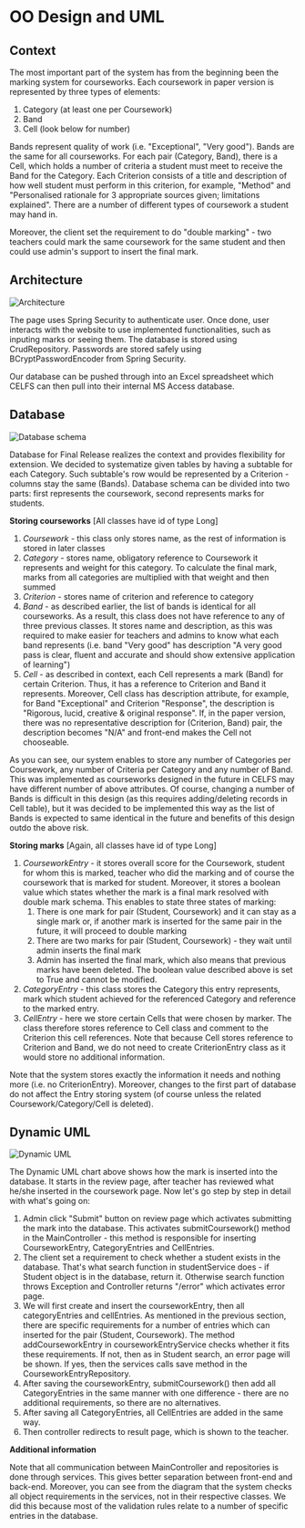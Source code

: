 OO Design and UML
=================
Context
-------

The most important part of the system has from the beginning been the marking system for courseworks. Each coursework in paper version is represented by three types of elements:
1. Category (at least one per Coursework)
1. Band
1. Cell (look below for number)

Bands represent quality of work (i.e. "Exceptional", "Very good"). Bands are the same for all courseworks. For each pair (Category, Band), there is a Cell, which holds a number of criteria a student must meet to receive the Band for the Category. Each Criterion consists of a title and description of how well student must perform in this criterion, for example, "Method" and "Personalised rationale for 3 appropriate sources given; limitations explained". There are a number of different types of coursework a student may hand in.

Moreover, the client set the requirement to do "double marking" - two teachers could mark the same coursework for the same student and then could use admin's support to insert the final mark.

Architecture
------------

![Architecture](/Files/Documents/FINAL_PORTFOLIO/architectureDiagram.png)

The page uses Spring Security to authenticate user. Once done, user interacts with the website to use implemented functionalities, such as inputing marks or seeing them. The database is stored using CrudRepository. Passwords are stored safely using BCryptPasswordEncoder from Spring Security.

Our database can be pushed through into an Excel spreadsheet which CELFS can then pull into their internal
MS Access database.

Database
--------

![Database schema](/Files/Documents/FINAL_PORTFOLIO/Final_database_UML.png)

Database for Final Release realizes the context and provides flexibility for extension. We decided to systematize given tables by having a subtable for each Category. Such subtable's row would be represented by a Criterion - columns stay the same (Bands). Database schema can be divided into two parts: first represents the coursework, second represents marks for students.

**Storing courseworks**
[All classes have id of type Long]
1. *Coursework* - this class only stores name, as the rest of information is stored in later classes
1. *Category* - stores name, obligatory reference to Coursework it represents and weight for this category. To calculate the final mark, marks from all categories are multiplied with that weight and then summed
1. *Criterion* - stores name of criterion and reference to category
1. *Band* - as described earlier, the list of bands is identical for all courseworks. As a result, this class does not have reference to any of three previous classes. It stores name and description, as this was required to make easier for teachers and admins to know what each band represents (i.e. band "Very good" has description "A very good pass is clear, fluent and accurate and should show extensive application of learning")
1. *Cell* - as described in context, each Cell represents a mark (Band) for certain Criterion. Thus, it has a reference to Criterion and Band it represents. Moreover, Cell class has description attribute, for example, for Band "Exceptional" and Criterion "Response", the description is "Rigorous, lucid, creative & original response". If, in the paper version, there was no representative description for (Criterion, Band) pair, the description becomes "N/A" and front-end makes the Cell not chooseable.

As you can see, our system enables to store any number of Categories per Coursework, any number of Criteria per Category and any number of Band. This was implemented as courseworks designed in the future in CELFS may have different number of above attributes. Of course, changing a number of Bands is difficult in this design (as this requires adding/deleting records in Cell table), but it was decided to be implemented this way as the list of Bands is expected to same identical in the future and benefits of this design outdo the above risk.

**Storing marks**
[Again, all classes have id of type Long]
1. *CourseworkEntry* - it stores overall score for the Coursework, student for whom this is marked, teacher who did the marking and of course the coursework that is marked for student. Moreover, it stores a boolean value which states whether the mark is a final mark resolved with double mark schema. This enables to state three states of marking:
    1. There is one mark for pair (Student, Coursework) and it can stay as a single mark or, if another mark is inserted for the same pair in the future, it will proceed to double marking
    1. There are two marks for pair (Student, Coursework) - they wait until admin inserts the final mark
    1. Admin has inserted the final mark, which also means that previous marks have been deleted. The boolean value described above is set to True and cannot be modified.
1. *CategoryEntry* - this class stores the Category this entry represents, mark which student achieved for the referenced Category and reference to the marked entry.
1. *CellEntry* - here we store certain Cells that were chosen by marker. The class therefore stores reference to Cell class and comment to the Criterion this cell references. Note that because Cell stores reference to Criterion and Band, we do not need to create CriterionEntry class as it would store no additional information.

Note that the system stores exactly the information it needs and nothing more (i.e. no CriterionEntry). Moreover, changes to the first part of database do not affect the Entry storing system (of course unless the related Coursework/Category/Cell is deleted).

Dynamic UML
-----------

![Dynamic UML](/Files/Documents/FINAL_PORTFOLIO/Dynamic_UML.png)

The Dynamic UML chart above shows how the mark is inserted into the database. It starts in the review page, after teacher has reviewed what he/she inserted in the coursework page. Now let's go step by step in detail with what's going on:
1. Admin click "Submit" button on review page which activates submitting the mark into the database. This activates submitCoursework() method in the MainController - this method is responsible for inserting CourseworkEntry, CategoryEntries and CellEntries.
1. The client set a requirement to check whether a student exists in the database. That's what search function in studentService does - if Student object is in the database, return it. Otherwise search function throws Exception and Controller returns "/error" which activates error page.
1. We will first create and insert the courseworkEntry, then all categoryEntries and cellEntries. As mentioned in the previous section, there are specific requirements for a number of entries which can inserted for the pair (Student, Coursework). The method addCourseworkEntry in courseworkEntryService checks whether it fits these requirements. If not, then as in Student search, an error page will be shown. If yes, then the services calls save method in the CourseworkEntryRepository.
1. After saving the courseworkEntry, submitCoursework() then add all CategoryEntries in the same manner with one difference - there are no additional requirements, so there are no alternatives.
1. After saving all CategoryEntries, all CellEntries are added in the same way.
1. Then controller redirects to result page, which is shown to the teacher.

**Additional information**

Note that all communication between MainController and repositories is done through services. This gives better separation between front-end and back-end. Moreover, you can see from the diagram that the system checks all object requirements in the services, not in their respective classes. We did this because most of the validation rules relate to a number of specific entries in the database.
